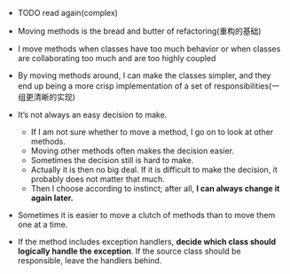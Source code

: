 + TODO read again(complex)

+ Moving methods is the bread and butter of refactoring(重构的基础)

+ I move methods when classes have too much behavior or when classes are collaborating too much and are too highly coupled
+ By moving methods around, I can make the classes simpler, and they end up being a more crisp implementation of a set of responsibilities(一组更清晰的实现)

+ It’s not always an easy decision to make.
    + If I am not sure whether to move a method, I go on to look at other methods.
    + Moving other methods often makes the decision easier.
    + Sometimes the decision still is hard to make.
    + Actually it is then no big deal. If it is difficult to make the decision, it probably does not matter that much.
    + Then I choose according to instinct; after all, **I can always change it again later.**

+ Sometimes it is easier to move a clutch of methods than to move them one at a time.

+ If the method includes exception handlers, **decide which class should logically handle the exception**. If the source class should be responsible, leave the handlers behind.
